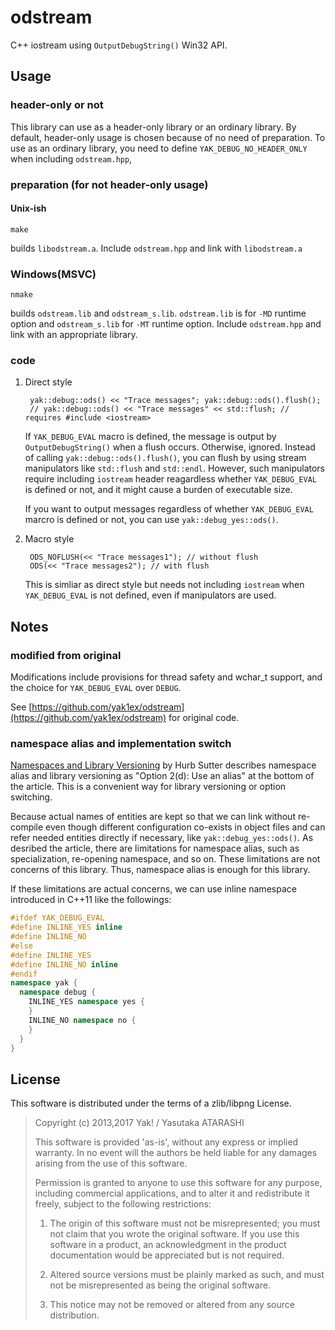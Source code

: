 odstream
========

C++ iostream using `OutputDebugString()` Win32 API.

Usage
-----

### header-only or not ###

This library can use as a header-only library or an ordinary library. By default, header-only usage is chosen because of no need of preparation. To use as an ordinary library, you need to define `YAK_DEBUG_NO_HEADER_ONLY` when including `odstream.hpp`,

### preparation (for not header-only usage) ###

#### Unix-ish ###

    make

builds `libodstream.a`. Include `odstream.hpp` and link with `libodstream.a`

### Windows(MSVC) ###

    nmake

builds `odstream.lib` and `odstream_s.lib`. `odstream.lib` is for `-MD` runtime option and `odstream_s.lib` for `-MT` runtime option. Include `odstream.hpp` and link with an appropriate library.

### code ###

1. Direct style

        yak::debug::ods() << "Trace messages"; yak::debug::ods().flush();
        // yak::debug::ods() << "Trace messages" << std::flush; // requires #include <iostream>

    If `YAK_DEBUG_EVAL` macro is defined, the message is output by `OutputDebugString()` when a flush occurs. Otherwise, ignored.  Instead of calling `yak::debug::ods().flush()`, you can flush by using stream manipulators like `std::flush` and `std::endl`. However, such manipulators require including `iostream` header reagardless whether `YAK_DEBUG_EVAL` is defined or not, and it might cause a burden of executable size.

    If you want to output messages regardless of whether `YAK_DEBUG_EVAL` marcro is defined or not, you can use `yak::debug_yes::ods()`.

2. Macro style

        ODS_NOFLUSH(<< "Trace messages1"); // without flush
        ODS(<< "Trace messages2"); // with flush

    This is simliar as direct style but needs not including `iostream` when `YAK_DEBUG_EVAL` is not defined, even if manipulators are used.

Notes
-----

### modified from original ###

Modifications include provisions for thread safety and wchar_t support, and the choice for `YAK_DEBUG_EVAL` over `DEBUG`.

See [https://github.com/yak1ex/odstream](https://github.com/yak1ex/odstream) for original code.

### namespace alias and implementation switch ###

 [Namespaces and Library Versioning](http://www.gotw.ca/publications/mill21.htm) by Hurb Sutter describes namespace alias and library versioning as "Option 2(d): Use an alias" at the bottom of the article. This is a convenient way for library versioning or option switching.

 Because actual names of entities are kept so that we can link without re-compile even though different configuration co-exists in object files and can refer needed entities directly if necessary, like `yak::debug_yes::ods()`. As desribed the article, there are limitations for namespace alias, such as specialization, re-opening namespace, and so on. These limitations are not concerns of this library. Thus, namespace alias is enough for this library.

 If these limitations are actual concerns, we can use inline namespace introduced in C++11 like the followings:
```cpp
#ifdef YAK_DEBUG_EVAL
#define INLINE_YES inline
#define INLINE_NO
#else
#define INLINE_YES
#define INLINE_NO inline
#endif
namespace yak {
  namespace debug {
    INLINE_YES namespace yes {
    }
    INLINE_NO namespace no {
    }
  }
}
```

License
-------

This software is distributed under the terms of a zlib/libpng License.

> Copyright (c) 2013,2017 Yak! / Yasutaka ATARASHI
>
> This software is provided 'as-is', without any express or implied warranty. In no event will the authors be held liable for any damages arising from the use of this software.
>
> Permission is granted to anyone to use this software for any purpose, including commercial applications, and to alter it and redistribute it freely, subject to the following restrictions:
>
> 1. The origin of this software must not be misrepresented; you must not claim that you wrote the original software. If you use this software in a product, an acknowledgment in the product documentation would be appreciated but is not required.
>
> 2. Altered source versions must be plainly marked as such, and must not be misrepresented as being the original software.
>
> 3. This notice may not be removed or altered from any source distribution.
